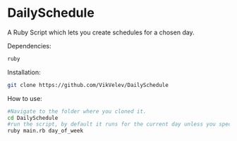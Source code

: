 # DailySchedule
A Ruby Script which lets you create schedules for a chosen day.

Dependencies:
```bash
ruby
```

Installation:
```bash
git clone https://github.com/VikVelev/DailySchedule

```

How to use:
```bash
#Navigate to the folder where you cloned it.
cd DailySchedule
#run the script, by default it runs for the current day unless you specify.
ruby main.rb day_of_week
```